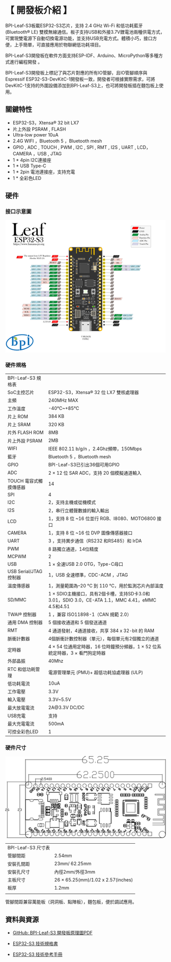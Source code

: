 # 【 開發板介紹 】

BPI-Leaf-S3板載ESP32-S3芯片，支持 2.4 GHz Wi-Fi 和低功耗藍牙 (Bluetooth® LE) 雙模無線通信。板子支持USB和外接3.7V鋰電池兩種供電方式，可實現雙電源下自動切換電源功能，並支持USB充電方式。體積小巧，接口方便，上手簡單，可直接應用於物聯網低功耗項目。

BPI-Leaf-S3開發板在軟件方面支持ESP-IDF、Arduino、MicroPython等多種方式進行編程開發 。

BPI-Leaf-S3開發板上標記了與芯片對應的所有IO管腳，且IO管腳順序與Espressif ESP32-S3-DevKitC-1開發板一致，開發者可根據實際需求，可將DevKitC-1支持的外圍設備添加到BPI-Leaf-S3上，也可將開發板插在麵包板上使用。

## 關鍵特性

- ESP32-S3，Xtensa® 32 bit LX7
- 片上外設 PSRAM , FLASH
- Ultra-low power 10uA
- 2.4G WIFI ，Bluetooth 5 ，Bluetooth mesh
- GPIO , ADC , TOUCH , PWM , I2C , SPI , RMT , I2S , UART , LCD，CAMERA ，USB , JTAG
- 1 * 4pin I2C連接座
- 1 * USB Type-C
- 1 * 2pin 電池連接座，支持充電
- 1 * 全彩色LED

## 硬件

### 接口示意圖

![](../assets/images/Leaf-S3_board.png)

### 硬件規格

<table>
   <tr>
      <td>BPI-Leaf-S3 規格表</td>
   </tr>
   <tr>
      <td>SoC主控芯片</td>
      <td>ESP32-S3，Xtensa® 32 位 LX7 雙核處理器</td>
   </tr>
   <tr>
      <td>主頻</td>
      <td>240MHz MAX</td>
   </tr>
   <tr>
      <td>工作溫度</td>
      <td>-40℃~+85℃</td>
   </tr>
   <tr>
      <td>片上 ROM</td>
      <td>384 KB</td>
   </tr>
   <tr>
      <td>片上 SRAM</td>
      <td>320 KB</td>
   </tr>
   <tr>
      <td>片外 FLASH ROM</td>
      <td>8MB</td>
   </tr>
   <tr>
      <td>片上外設 PSRAM</td>
      <td>2MB</td>
   </tr>
   <tr>
      <td>WIFI</td>
      <td>IEEE 802.11 b/g/n ，2.4Ghz頻帶，150Mbps</td>
   </tr>
   <tr>
      <td>藍牙</td>
      <td>Bluetooth 5 ，Bluetooth mesh</td>
   </tr>
   <tr>
      <td>GPIO</td>
      <td>BPI-Leaf-S3已引出36個可用GPIO</td>
   </tr>
   <tr>
      <td>ADC</td>
      <td>2 × 12 位 SAR ADC，支持 20 個模擬通道輸入</td>
   </tr>
   <tr>
      <td>TOUCH 電容式觸摸傳感器</td>
      <td>14</td>
   </tr>
   <tr>
      <td>SPI</td>
      <td>4</td>
   </tr>
   <tr>
      <td>I2C</td>
      <td>2，支持主機或從機模式</td>
   </tr>
   <tr>
      <td>I2S</td>
      <td>2，串行立體聲數據的輸入輸出</td>
   </tr>
   <tr>
      <td>LCD</td>
      <td>1，支持 8 位 ~16 位並行 RGB、I8080、MOTO6800 接口</td>
   </tr>
   <tr>
      <td>CAMERA</td>
      <td>1，支持 8 位 ~16 位 DVP 圖像傳感器接口</td>
   </tr>
   <tr>
      <td>UART</td>
      <td>3 ，支持異步通信（RS232 和RS485）和 IrDA</td>
   </tr>
   <tr>
      <td>PWM</td>
      <td>8 路獨立通道，14位精度</td>
   </tr>
   <tr>
      <td>MCPWM</td>
      <td>2</td>
   </tr>
   <tr>
      <td>USB</td>
      <td>1 × 全速USB 2.0 OTG，Type-C母口</td>
   </tr>
   <tr>
      <td>USB Serial/JTAG 控制器</td>
      <td>1，USB 全速標準，CDC-ACM ，JTAG</td>
   </tr>
   <tr>
      <td>溫度傳感器</td>
      <td>1，測量範圍為–20 °C 到 110 °C，用於監測芯片內部溫度</td>
   </tr>
   <tr>
      <td>SD/MMC</td>
      <td>1 × SDIO主機接口，具有2個卡槽，支持SD卡3.0和3.01，SDIO 3.0，CE-ATA 1.1，MMC 4.41，eMMC 4.5和4.51</td>
   </tr>
   <tr>
      <td>TWAI® 控制器</td>
      <td>1 ，兼容 ISO11898-1（CAN 規範 2.0）</td>
   </tr>
   <tr>
      <td>通用 DMA 控制器</td>
      <td>5 個接收通道和 5 個發送通道</td>
   </tr>
   <tr>
      <td>RMT</td>
      <td>4 通道發射，4通道接收，共享 384 x 32-bit 的 RAM</td>
   </tr>
   <tr>
      <td>脈衝計數器</td>
      <td>4個脈衝計數控制器（單元），每個單元有2個獨立的通道</td>
   </tr>
   <tr>
      <td>定時器</td>
      <td>4 × 54 位通用定時器，16 位時鐘預分頻器，1 × 52 位系統定時器，3 × 看門狗定時器</td>
   </tr>
   <tr>
      <td>外部晶振</td>
      <td>40Mhz</td>
   </tr>
   <tr>
      <td>RTC 和低功耗管理</td>
      <td>電源管理單元 (PMU)+ 超低功耗協處理器 (ULP)</td>
   </tr>
   <tr>
      <td>低功耗電流</td>
      <td>10uA</td>
   </tr>
   <tr>
      <td>工作電壓</td>
      <td>3.3V</td>
   </tr>
   <tr>
      <td>輸入電壓</td>
      <td>3.3V~5.5V</td>
   </tr>
   <tr>
      <td>最大放電電流</td>
      <td>2A@3.3V DC/DC</td>
   </tr>
   <tr>
      <td>USB充電</td>
      <td>支持</td>
   </tr>
   <tr>
      <td>最大充電電流</td>
      <td>500mA</td>
   </tr>
   <tr>
      <td>可控全彩色LED</td>
      <td>1</td>
   </tr>
</table>


### 硬件尺寸


![](../assets/images/Leaf-S3_board_dimension.png)

<table>
   <tr>
      <td>BPI-Leaf-S3 尺寸表</td>
   </tr>
   <tr>
      <td>管腳間距</td>
      <td>2.54mm</td>
   </tr>
   <tr>
      <td>安裝孔間距</td>
      <td>23mm/ 62.25mm</td>
   </tr>
   <tr>
      <td>安裝孔尺寸</td>
      <td>內徑2mm/外徑3mm</td>
   </tr>
   <tr>
      <td>主板尺寸</td>
      <td>26 × 65.25(mm)/1.02 x 2.57(inches)</td>
   </tr>
   <tr>
      <td>板厚</td>
      <td>1.2mm</td>
   </tr>
   <tr>
      <td></td>
   </tr>
</table>

管腳間距兼容萬能板（洞洞板、點陣板），麵包板，便於調試應用。

## 資料與資源

- [GitHub: BPI-Leaf-S3 開發板原理圖PDF](https://github.com/BPI-STEAM/BPI-Leaf-S3-Doc/blob/main/sch/BPI-Leaf-S3-Chip-V0.1A.pdf) 

- [ESP32-S3 技術規格書](https://www.espressif.com/sites/default/files/documentation/esp32-s3_datasheet_cn.pdf)

- [ESP32-S3 技術參考手冊](https://www.espressif.com/sites/default/files/documentation/esp32-s3_technical_reference_manual_cn.pdf)